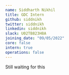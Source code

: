 ```yaml
---
name: Siddharth Nikhil
title: GDC Intern
github: siddnikh
twitter: siddnikh
linkedin: siddnikh
slack: U02TB823H8A
joining_date: "09/05/2022"
core: false
intern: true
operations: false
---
```


Still waiting for this    
